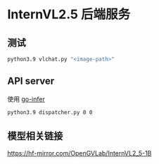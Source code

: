 # InternVL2.5 后端服务



## 测试

```bash
python3.9 vlchat.py "<image-path>"
```



## API server

使用 [go-infer](https://github.com/jack139/go-infer)

```bash
python3.9 dispatcher.py 0 0
```



## 模型相关链接

https://hf-mirror.com/OpenGVLab/InternVL2_5-1B
